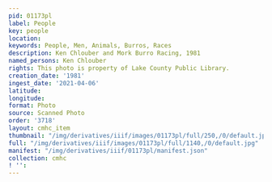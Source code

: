```yaml
---
pid: 01173pl
label: People
key: people
location: 
keywords: People, Men, Animals, Burros, Races
description: Ken Chlouber and Mork Burro Racing, 1981
named_persons: Ken Chlouber
rights: This photo is property of Lake County Public Library.
creation_date: '1981'
ingest_date: '2021-04-06'
latitude: 
longitude: 
format: Photo
source: Scanned Photo
order: '3718'
layout: cmhc_item
thumbnail: "/img/derivatives/iiif/images/01173pl/full/250,/0/default.jpg"
full: "/img/derivatives/iiif/images/01173pl/full/1140,/0/default.jpg"
manifest: "/img/derivatives/iiif/01173pl/manifest.json"
collection: cmhc
! '': 
---
```

